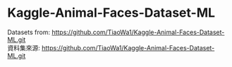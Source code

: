 # Kaggle-Animal-Faces-Dataset-ML
Datasets from: https://github.com/TiaoWa1/Kaggle-Animal-Faces-Dataset-ML.git<br>
資料集來源: https://github.com/TiaoWa1/Kaggle-Animal-Faces-Dataset-ML.git
